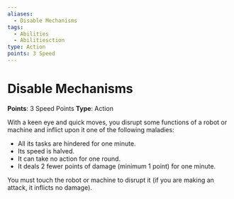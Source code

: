 ```yaml
---
aliases:
  - Disable Mechanisms
tags:
  - Abilities
  - Abilitiesction
type: Action
points: 3 Speed
---
```


# Disable Mechanisms

**Points**: 3 Speed Points
**Type**: Action

With a keen eye and quick moves, you disrupt some functions of a robot or machine and inflict upon it one of the following maladies:
- All its tasks are hindered for one minute.
- Its speed is halved.
- It can take no action for one round.
- It deals 2 fewer points of damage (minimum 1 point) for one minute.

You must touch the robot or machine to disrupt it (if you are making an attack, it inflicts no damage).
